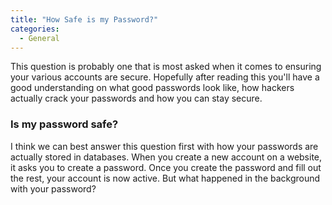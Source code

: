 ```yaml
---
title: "How Safe is my Password?"
categories:
  - General
---
```


This question is probably one that is most asked when it comes to ensuring your various accounts are secure. Hopefully after reading this you'll have a good understanding on what good passwords look like, how hackers actually crack your passwords and how you can stay secure. 

### Is my password safe? 

I think we can best answer this question first with how your passwords are actually stored in databases. When you create a new account on a website, it asks you to create a password. Once you create the password and fill out the rest, your account is now active. But what happened in the background with your password?
